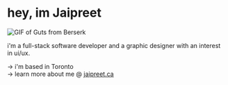 hey, im Jaipreet
===============================

![GIF of Guts from Berserk](https://media.tenor.com/2z7NVAVjM_YAAAAd/guts-berserk.gif)

i'm a full-stack software developer and a graphic designer with an interest in ui/ux.

-> i'm based in Toronto\
-> learn more about me @ [jaipreet.ca](http://jaipreet.ca)
